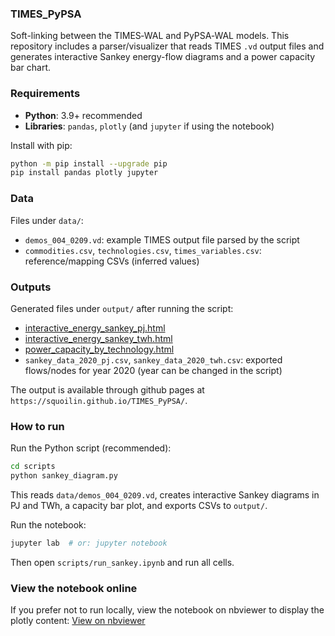 ### TIMES_PyPSA
Soft-linking between the TIMES‑WAL and PyPSA‑WAL models. This repository includes a parser/visualizer that reads TIMES `.vd` output files and generates interactive Sankey energy-flow diagrams and a power capacity bar chart.

### Requirements
- **Python**: 3.9+ recommended
- **Libraries**: `pandas`, `plotly` (and `jupyter` if using the notebook)

Install with pip:
```bash
python -m pip install --upgrade pip
pip install pandas plotly jupyter
```

### Data
Files under `data/`:
- `demos_004_0209.vd`: example TIMES output file parsed by the script
- `commodities.csv`, `technologies.csv`, `times_variables.csv`: reference/mapping CSVs (inferred values)

### Outputs
Generated files under `output/` after running the script:
- [interactive_energy_sankey_pj.html](https://squoilin.github.io/TIMES_PyPSA/output/interactive_energy_sankey_pj.html)
- [interactive_energy_sankey_twh.html](https://squoilin.github.io/TIMES_PyPSA/output/interactive_energy_sankey_twh.html)
- [power_capacity_by_technology.html](https://squoilin.github.io/TIMES_PyPSA/output/power_capacity_by_technology.html)
- `sankey_data_2020_pj.csv`, `sankey_data_2020_twh.csv`: exported flows/nodes for year 2020 (year can be changed in the script)

The output is available through github pages at `https://squoilin.github.io/TIMES_PyPSA/`.

### How to run
Run the Python script (recommended):
```bash
cd scripts
python sankey_diagram.py
```
This reads `data/demos_004_0209.vd`, creates interactive Sankey diagrams in PJ and TWh, a capacity bar plot, and exports CSVs to `output/`.

Run the notebook:
```bash
jupyter lab  # or: jupyter notebook
```
Then open `scripts/run_sankey.ipynb` and run all cells.

### View the notebook online
If you prefer not to run locally, view the notebook on nbviewer to display the plotly content:
[View on nbviewer](https://nbviewer.org/github/squoilin/TIMES_PyPSA/blob/main/scripts/run_sankey.ipynb)
